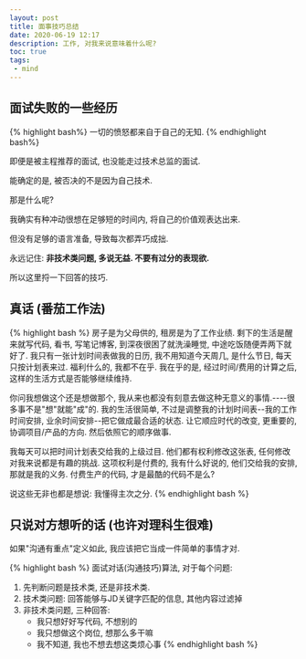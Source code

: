 ```yaml
---
layout: post
title: 面事技巧总结
date: 2020-06-19 12:17
description: 工作, 对我来说意味着什么呢?
toc: true
tags:
 - mind
---
```


## 面试失败的一些经历

{% highlight bash%}
一切的愤怒都来自于自己的无知.
{% endhighlight bash%}

即便是被主程推荐的面试, 也没能走过技术总监的面试.

能确定的是, 被否决的不是因为自己技术. 

那是什么呢?

我确实有种冲动很想在足够短的时间内, 将自己的价值观表达出来.

但没有足够的语言准备, 导致每次都弄巧成拙.

永远记住: **非技术类问题, 多说无益. 不要有过分的表现欲.**

所以这里捋一下回答的技巧.

## 真话 (番茄工作法)

{% highlight bash %}
房子是为父母供的, 租房是为了工作业绩.
剩下的生活是醒来就写代码, 看书, 写笔记博客, 到深夜很困了就洗澡睡觉, 中途吃饭随便弄两下就好了.
我只有一张计划时间表做我的日历, 我不用知道今天周几, 是什么节日, 每天只按计划表来过.
福利什么的, 我都不在乎. 
我在乎的是, 经过时间/费用的计算之后, 这样的生活方式是否能够继续维持.

你问我想做这个还是想做那个, 我从来也都没有刻意去做这种无意义的事情.----很多事不是"想"就能"成"的.
我的生活很简单, 不过是调整我的计划时间表--我的工作时间安排, 业余时间安排--把它做成最合适的状态.
让它顺应时代的改变, 更重要的, 协调项目/产品的方向.
然后依照它的顺序做事.

我每天可以把时间计划表交给我的上级过目.
他们都有权利修改这张表, 任何修改对我来说都是有趣的挑战.
这项权利是付费的, 我有什么好说的, 他们交给我的安排, 那就是我的义务.
付费生产的代码, 才是最酷的代码不是么?

说这些无非也都是想说: 我懂得主次之分.
{% endhighlight bash %}

## 只说对方想听的话 (也许对理科生很难)

如果"沟通有重点"定义如此, 我应该把它当成一件简单的事情才对.

{% highlight bash %}
面试对话(沟通技巧)算法, 对于每个问题:
1. 先判断问题是技术类, 还是非技术类.
2. 技术类问题: 回答能够与JD关键字匹配的信息, 其他内容过滤掉
3. 非技术类问题, 三种回答: 
    - 我只想好好写代码, 不想别的
    - 我只想做这个岗位, 想那么多干嘛
    - 我不知道, 我也不想去想这类烦心事
{% endhighlight bash %}